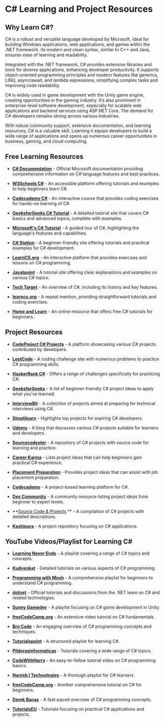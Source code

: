 # C# Learning and Project Resources

## Why Learn C#?
C# is a robust and versatile language developed by Microsoft, ideal for building Windows applications, web applications, and games within the .NET framework. Its modern and clean syntax, similar to C++ and Java, ensures ease of learning and readability.

Integrated with the .NET framework, C# provides extensive libraries and tools for diverse applications, enhancing developer productivity. It supports object-oriented programming principles and modern features like generics, LINQ, async/await, and lambda expressions, simplifying complex tasks and improving code readability.

C# is widely used in game development with the Unity game engine, creating opportunities in the gaming industry. It’s also prominent in enterprise-level software development, especially for scalable web applications and backend services using ASP.NET Core. The demand for C# developers remains strong across various industries.

With robust community support, extensive documentation, and learning resources, C# is a valuable skill. Learning it equips developers to build a wide range of applications and opens up numerous career opportunities in business, gaming, and cloud computing.

## Free Learning Resources
- **[C# Documentation](https://docs.microsoft.com/en-us/dotnet/csharp/)** - Official Microsoft documentation providing comprehensive information on C# language features and best practices.
  
- **[W3Schools C#](https://www.w3schools.com/cs/)** - An accessible platform offering tutorials and examples to help beginners learn C#.
  
- **[Codecademy C#](https://www.codecademy.com/learn/learn-c-sharp)** - An interactive course that provides coding exercises for hands-on learning of C#.
  
- **[GeeksforGeeks C# Tutorial](https://www.geeksforgeeks.org/csharp-programming-language/)** - A detailed tutorial site that covers C# basics and advanced topics, complete with examples.
  
- **[Microsoft's C# Tutorial](https://docs.microsoft.com/en-us/dotnet/csharp/tour-of-csharp/)** - A guided tour of C#, highlighting the language's features and capabilities.
  
- **[C# Station](http://www.csharp-station.com/Tutorial.aspx)** - A beginner-friendly site offering tutorials and practical examples for C# development.
  
- **[LearnCS.org](https://learncs.org/)** - An interactive platform that provides exercises and lessons on C# programming.
  
- **[Javatpoint](https://www.javatpoint.com/c-sharp-tutorial)** - A tutorial site offering clear explanations and examples on various C# topics.
  
- **[Tech Target](https://www.techtarget.com/whatis/definition/C-Sharp)** - An overview of C#, including its history and key features.
  
- **[learncs.org](https://www.learncs.org/)** - A repeat mention, providing straightforward tutorials and coding exercises.
  
- **[Home and Learn](https://www.homeandlearn.co.uk/csharp/csharp.html)** - An online resource that offers free C# tutorials for beginners.

## Project Resources
- **[CodeProject C# Projects](https://www.codeproject.com/search.aspx?q=c%23)** - A platform showcasing various C# projects contributed by developers.
  
- **[LeetCode](https://leetcode.com/problemset/all/?topicSlugs=array&difficulty=Easy&difficulty=Medium&difficulty=Hard)** - A coding challenge site with numerous problems to practice C# programming skills.
  
- **[HackerRank C#](https://www.hackerrank.com/domains/tutorials/10-days-of-statistics)** - Offers a range of challenges specifically for practicing C#.
  
- **[GeeksforGeeks](https://www.geeksforgeeks.org/c-project-ideas-for-beginners/)** - A list of beginner-friendly C# project ideas to apply what you've learned.
  
- **[InterviewBit](https://www.interviewbit.com/blog/c-sharp-projects/)** - A collection of projects aimed at preparing for technical interviews using C#.
  
- **[Simplilearn](https://www.simplilearn.com/tutorials/c-sharp-tutorial/top-c-sharp-projects)** - Highlights top projects for aspiring C# developers.
  
- **[Udemy](https://blog.udemy.com/c-sharp-projects/)** - A blog that discusses various C# projects suitable for learners and developers.
  
- **[Sourcecodester](https://www.sourcecodester.com/c-sharp-project)** - A repository of C# projects with source code for learning and practice.
  
- **[Career Karma](https://careerkarma.com/blog/c-sharp-projects/)** - Lists project ideas that can help beginners gain practical C# experience.
  
- **[Placement Preparation](https://www.placementpreparation.io/blog/c-sharp-project-ideas-for-beginners/)** - Provides project ideas that can assist with job placement preparation.
  
- **[Codecademy](https://www.codecademy.com/projects/language/c-sharp)** - A project-based learning platform for C#.
  
- **[Dev Community](https://dev.to/nerdjfpb/15-c-project-ideas-beginner-to-expert-with-tutorial-iio)** - A community resource listing project ideas from beginner to expert levels.
  
- **[Source Code & Projects](https://code-projects.org/c/languages/project/c-sharp-projects/) ** - A compilation of C# projects with detailed descriptions.
  
- **[Kashipara](https://www.kashipara.com/project/c-net-project_3)** - A project repository focusing on C# applications.

## YouTube Videos/Playlist for Learning C#
- **[Learning Never Ends](https://youtube.com/playlist?list=PLX07l0qxoHFLZftsVKyj3k9kfMca2uaPR&si=0rM_wWuIoE4y0WaY)** - A playlist covering a range of C# topics and concepts.
  
- **[Kudvenkat](https://youtube.com/playlist?list=PLAC325451207E3105&si=XKCjwZSkshg3S1FA)** - Detailed tutorials on various aspects of C# programming.
  
- **[Programming with Mosh](https://youtube.com/playlist?list=PLTjRvDozrdlz3_FPXwb6lX_HoGXa09Yef&si=wKEzFbgxD7eLw7Jv)** - A comprehensive playlist for beginners to understand C# programming.
  
- **[dotnet](https://youtube.com/playlist?list=PLdo4fOcmZ0oULFjxrOagaERVAMbmG20Xe&si=Ya2lnHmnGJGC18Si)** - Official tutorials and discussions from the .NET team on C# and related technologies.
  
- **[Sunny Gamedev](https://youtube.com/playlist?list=PLCqWuVe6WFLLmMTO44hpYKnptJ6765skH&si=N8wSTVMxz3pe4DWN)** - A playlist focusing on C# game development in Unity.
  
- **[freeCodeCamp.org](https://youtu.be/GhQdlIFylQ8?si=ClyGw2JnkG0opnPf)** - An extensive video tutorial on C# fundamentals.
  
- **[Bro Code](https://youtu.be/wxznTygnRfQ?si=M3mK4l0Yi1_W-M84)** - An engaging overview of C# programming concepts and techniques.
  
- **[Tutorialspoint](https://youtube.com/playlist?list=PLWPirh4EWFpFYePpf3E3AI8LT4NInNoIM&si=9WabidnQWkntaSSL)** - A structured playlist for learning C#.
  
- **[Pildorasinformaticas](https://youtube.com/playlist?list=PLU8oAlHdN5BmpIQGDSHo5e1r4ZYWQ8m4B&si=B8D9aXJPX9pjTOME)** - Tutorials covering a wide range of C# topics.
  
- **[CodeWithHarry](https://youtu.be/SuLiu5AK9Ps?si=_x4q_Q5HR8_KqaDW)** - An easy-to-follow tutorial video on C# programming basics.
- **[Naresh I Technologies](https://youtube.com/playlist?list=PLVlQHNRLflP-jc5Fbhfdhzv52AWYq836j&si=G0X_RLwCRsu9Spgu)** - A thorough playlist for C# learners.
- **[freeCodeCamp.org](https://youtu.be/YT8s-90oDC0?si=mR75EyVJDitTz7D2)** - Another comprehensive tutorial on C# for beginners.
- **[Derek Banas](https://youtu.be/M5ugY7fWydE?si=w996cpweQjSh5JMS)** - A fast-paced overview of C# programming concepts.
- **[TutorialsEU](https://youtu.be/q_F4PyW8GTg?si=tlORYnJlE1dyDT4f)** - Tutorials focusing on practical C# applications and projects.
